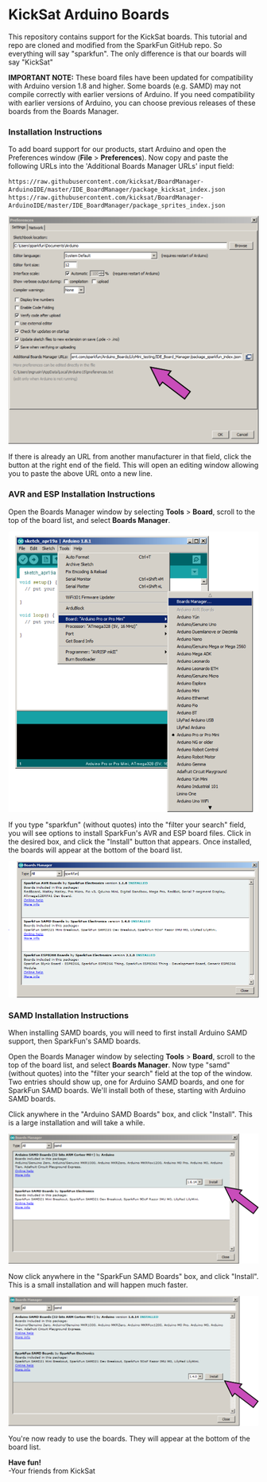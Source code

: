 # KickSat Arduino Boards

This repository contains support for the KickSat boards. This tutorial and repo are cloned and modified from the SparkFun GitHub repo. So everything will say "sparkfun". The only difference is that our boards will say "KickSat"

**IMPORTANT NOTE:** These board files have been updated for compatibility with Arduino version 1.8 and higher. Some boards (e.g. SAMD) may not compile correctly with earlier versions of Arduino. If you need compatibility with earlier versions of Arduino, you can choose previous releases of these boards from the Boards Manager.

### Installation Instructions

To add board support for our products, start Arduino and open the Preferences window (**File** > **Preferences**). Now copy and paste the following URLs into the 'Additional Boards Manager URLs' input field:

	https://raw.githubusercontent.com/kicksat/BoardManager-ArduinoIDE/master/IDE_BoardManager/package_kicksat_index.json
	https://raw.githubusercontent.com/kicksat/BoardManager-ArduinoIDE/master/IDE_BoardManager/package_sprites_index.json

![Location of Additional Boards Manager URL input field](README-Images/prefs-arrow.png)

If there is already an URL from another manufacturer in that field, click the button at the right end of the field. This will open an editing window allowing you to paste the above URL onto a new line.

### AVR and ESP Installation Instructions

Open the Boards Manager window by selecting **Tools** > **Board**, scroll to the top of the board list, and select **Boards Manager**.

![Boards Manager Menu](README-Images/manager-menu.png)

If you type "sparkfun" (without quotes) into the "filter your search" field, you will see options to install SparkFun's AVR and ESP board files. Click in the desired box, and click the "Install" button that appears. Once installed, the boards will appear at the bottom of the board list.

![Sparkfun Boards](README-Images/sparkfunboards.png)

### SAMD Installation Instructions

When installing SAMD boards, you will need to first install Arduino SAMD support, then SparkFun's SAMD boards.

Open the Boards Manager window by selecting **Tools** > **Board**, scroll to the top of the board list, and select **Boards Manager**. Now type "samd" (without quotes) into the "filter your search" field at the top of the window. Two entries should show up, one for Arduino SAMD boards, and one for SparkFun SAMD boards. We'll install both of these, starting with Arduino SAMD boards.

Click anywhere in the "Arduino SAMD Boards" box, and click "Install". This is a large installation and will take a while.

![Arduino SAMD Boards](README-Images/manager-arrow.png)

Now click anywhere in the "SparkFun SAMD Boards" box, and click "Install". This is a small installation and will happen much faster.

![SparkFun SAMD Boards](README-Images/manager-arrow2.png)

You're now ready to use the boards. They will appear at the bottom of the board list.

**Have fun!**<br>
\-Your friends from KickSat
